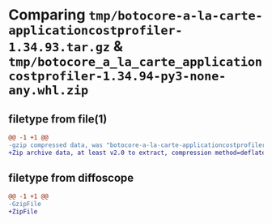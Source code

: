 # Comparing `tmp/botocore-a-la-carte-applicationcostprofiler-1.34.93.tar.gz` & `tmp/botocore_a_la_carte_applicationcostprofiler-1.34.94-py3-none-any.whl.zip`

## filetype from file(1)

```diff
@@ -1 +1 @@
-gzip compressed data, was "botocore-a-la-carte-applicationcostprofiler-1.34.93.tar", last modified: Sat Apr 27 01:00:45 2024, max compression
+Zip archive data, at least v2.0 to extract, compression method=deflate
```

## filetype from diffoscope

```diff
@@ -1 +1 @@
-GzipFile
+ZipFile
```

